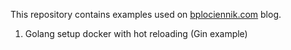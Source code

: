 This repository contains examples used on [bplociennik.com](https://bplociennik.com) blog.

1. Golang setup docker with hot reloading (Gin example)
